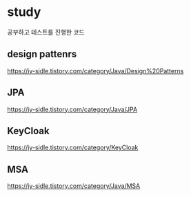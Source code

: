 # study
공부하고 테스트를 진행한 코드

## design pattenrs

https://jy-sidle.tistory.com/category/Java/Design%20Patterns

## JPA

https://jy-sidle.tistory.com/category/Java/JPA


## KeyCloak

https://jy-sidle.tistory.com/category/KeyCloak

## MSA

https://jy-sidle.tistory.com/category/Java/MSA
